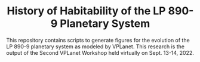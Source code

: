 <h1 align="center">History of Habitability of the LP 890-9 Planetary System</h1>

This repository contains scripts to generate figures for the evolution of the 
LP 890-9 planetary system as modeled by VPLanet. This research is the output
of the Second VPLanet Workshop held virtually on Sept. 13-14, 2022.


